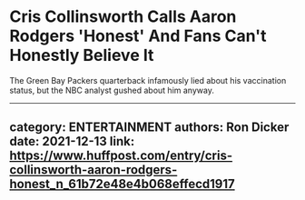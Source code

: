 # Cris Collinsworth Calls Aaron Rodgers 'Honest' And Fans Can't Honestly Believe It

The Green Bay Packers quarterback infamously lied about his vaccination status, but the NBC analyst gushed about him anyway.

---
category: ENTERTAINMENT
authors: Ron Dicker
date: 2021-12-13
link: https://www.huffpost.com/entry/cris-collinsworth-aaron-rodgers-honest_n_61b72e48e4b068effecd1917
---

